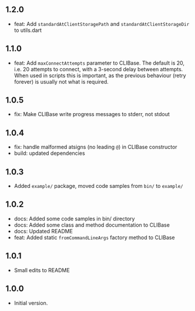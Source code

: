 ## 1.2.0
- feat: Add `standardAtClientStoragePath` and `standardAtClientStorageDir` 
  to utils.dart

## 1.1.0

- feat: Add `maxConnectAttempts` parameter to CLIBase. The default is 20,
  i.e. 20 attempts to connect, with a 3-second delay between attempts. When 
  used in scripts this is important, as the previous behaviour (retry 
  forever) is usually not what is required.

## 1.0.5

- fix: Make CLIBase write progress messages to stderr, not stdout

## 1.0.4

- fix: handle malformed atsigns (no leading `@`) in CLIBase constructor
- build: updated dependencies

## 1.0.3

- Added `example/` package, moved code samples from `bin/` to `example/`

## 1.0.2

- docs: Added some code samples in bin/ directory
- docs: Added some class and method documentation to CLIBase
- docs: Updated README
- feat: Added static `fromCommandLineArgs` factory method to CLIBase

## 1.0.1

- Small edits to README

## 1.0.0

- Initial version.
